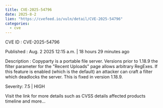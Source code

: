 ```yaml
--- 
title: CVE-2025-54796
date: 2025-8-2
lien: "https://cvefeed.io/vuln/detail/CVE-2025-54796"
categories:
  - cve
---
```


CVE ID : CVE-2025-54796

Published :  Aug. 2
2025
12:15 a.m. | 18 hours
29 minutes ago

Description : Copyparty is a portable file server. Versions prior to 1.18.9
the filter parameter for the "Recent Uploads" page allows arbitrary RegExes. If this feature is enabled (which is the default)
an attacker can craft a filter which deadlocks the server. This is fixed in version 1.18.9.

Severity: 7.5 | HIGH

Visit the link for more details
such as CVSS details
affected products
timeline
and more...
